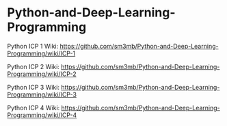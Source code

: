 # Python-and-Deep-Learning-Programming

Python ICP 1 Wiki: https://github.com/sm3mb/Python-and-Deep-Learning-Programming/wiki/ICP-1

Python ICP 2 Wiki: https://github.com/sm3mb/Python-and-Deep-Learning-Programming/wiki/ICP-2

Python ICP 3 Wiki: https://github.com/sm3mb/Python-and-Deep-Learning-Programming/wiki/ICP-3

Python ICP 4 Wiki: https://github.com/sm3mb/Python-and-Deep-Learning-Programming/wiki/ICP-4

